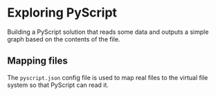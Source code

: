 # Exploring PyScript

Building a PyScript solution that reads some data and outputs a simple graph
based on the contents of the file.

## Mapping files

The `pyscript.json` config file is used to map real files to the virtual file
system so that PyScript can read it.
